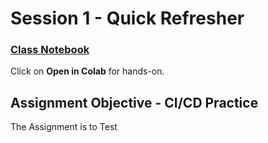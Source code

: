 # Session 1 - Quick Refresher

### [Class Notebook](https://github.com/abdksyed/EPAi2/blob/main/Session01_Quick_Refresher/notebooks/Session%201%20-%20Quick%20Refresher.ipynb)
Click on **Open in Colab** for hands-on.

## Assignment Objective - CI/CD Practice

The Assignment is to Test 